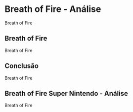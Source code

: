 ---
---

# Breath of Fire - Análise

Breath of Fire

## Breath of Fire

Breath of Fire

## Conclusão

Breath of Fire

## Breath of Fire Super Nintendo - Análise

Breath of Fire

